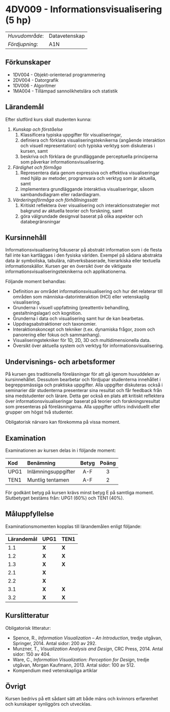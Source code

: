 # 4DV009 - Informationsvisualisering (5 hp)

|     |     |
| --- | --- | 
| *Huvudområde*: | Datavetenskap | 
| *Fördjupning*: | A1N | 

## Förkunskaper

- 1DV004 - Objekt-orienterad programmering
- 2DV004 - Datorgrafik
- 1DV006 - Algoritmer
- 1MA004 - Tillämpad sannolikhetslära och statistik

## Lärandemål

Efter slutförd kurs skall studenten kunna:

1. *Kunskap och förståelse*
    1. Klassificera typiska uppgifter för visualiseringar,
    2. definiera och förklara visualiseringsteknikerna (angående interaktion och visuell representation) och typiska verktyg som diskuteras i kursen, samt
    3. beskriva och förklara de grundläggande perceptuella principerna som påverkar informationsvisualisering.
2. *Färdighet och förmåga*
    1. Representera data genom expressiva och effektiva visualiseringar med hjälp av metoder, programvara och verktyg som är aktuella, samt
    2. implementera grundläggande interaktiva visualiseringar, såsom sambandsdiagram eller radardiagram.
3. *Värderingsförmåga och förhållningssätt*
    1. Kritiskt reflektera över visualisering och interaktionsstrategier mot bakgrund av aktuella teorier och forskning, samt
    2. göra välgrundade designval baserat på olika aspekter och databegränsningar

## Kursinnehåll

Informationsvisualisering fokuserar på abstrakt information som i de flesta fall inte kan kartläggas i den fysiska världen. Exempel på sådana abstrakta data är symboliska, tabulära, nätverksbaserade, hierarkiska eller textuella informationskällor. Kursen ger en översikt över de viktigaste informationsvisualiseringsteknikerna och applikationerna. 

Följande moment behandlas:

- Definition av området informationsvisualisering och hur det relaterar till områden som människa-datorinteraktion (HCI) eller vetenskaplig visualisering.
- Grunderna i visuell uppfattning (preattentiv behandling, gestaltningslagar) och kognition.
- Grunderna i data och visualisering samt hur de kan bearbetas.
- Uppdragsabstraktioner och taxonomier.
- Interaktionskoncept och tekniker (t.ex. dynamiska frågor, zoom och panorering eller fokus och sammanhang).
- Visualiseringstekniker för 1D, 2D, 3D och multidimensionella data.
- Översikt över aktuella system och verktyg för informationsvisualisering.

## Undervisnings- och arbetsformer

På kursen ges traditionella föreläsningar för att gå igenom huvuddelen av kursinnehållet. Dessutom bearbetar och fördjupar studenterna innehållet i begreppsmässiga och praktiska uppgifter. Alla uppgifter diskuteras också i seminarier där studenterna presenterar sina resultat och får feedback från sina medstudenter och lärare. Detta ger också en plats att kritiskt reflektera över informationsvisualiseringar baserat på teorier och forskningsresultat som presenteras på föreläsningarna. Alla uppgifter utförs individuellt eller grupper om högst två studenter.

Obligatorisk närvaro kan förekomma på vissa moment.

## Examination

Examinationen av kursen delas in i följande moment:

| Kod  | Benämning             | Betyg | Poäng | 
| :--- | :-------------------- | :---: | :---: |
| UPG1 | Inlämningsuppgifter   | A-F   | 3     |
| TEN1 | Muntlig tentamen      | A-F   | 2     |

För godkänt betyg på kursen krävs minst betyg E på samtliga moment. Slutbetyget bestäms från: UPG1 (60%) och TEN1 (40%).


## Måluppfyllelse

Examinationsmomenten kopplas till lärandemålen enligt följande:

| Lärandemål | UPG1| TEN1 |
| ---------- | --- | -----|
| 1.1        |**X**| **X**|
| 1.2        |**X**| **X**|
| 1.3        |**X**| **X**|
| 2.1        |**X**|      |
| 2.2        |**X**|      |
| 3.1        |**X**| **X**|
| 3.2        |**X**| **X**|


## Kurslitteratur

Obligatorisk litteratur:

- Spence, R., *Information Visualization – An Introduction*, tredje utgåvan, Springer, 2014. Antal sidor: 200 av 292.
- Munzner, T., *Visualization Analysis and Design*, CRC Press, 2014. Antal sidor: 150 av 404.
- Ware, C., *Information Visualization: Perception for Design*, tredje utgåvan, Morgan Kaufmann, 2013. Antal sidor: 100 av 512.
- Kompendium med vetenskapliga artiklar

## Övrigt

Kursen bedrivs på ett sådant sätt att både mäns och kvinnors erfarenhet och kunskaper synliggörs och utvecklas.

